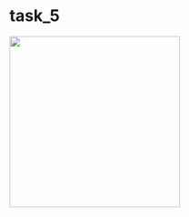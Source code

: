 # task_5


<img src="https://github.com/kevadiyaharshita/Core_Flutter/assets/133105068/7e7c394b-6168-413d-b777-9478f16e0abc" width="300px">
